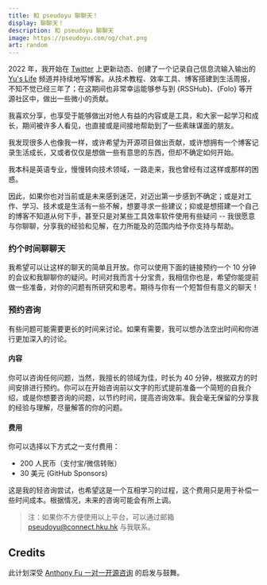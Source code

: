 ```yaml
---
title: 和 pseudoyu 聊聊天！
display: 聊聊天！
description: 和 pseudoyu 聊聊天
image: https://pseudoyu.com/og/chat.png
art: random
---
```


2022 年，我开始在 <a href="https://x.com/pseudo_yu" target="_blank"><span op75 i-ri-twitter-x-fill /> Twitter</a> 上更新动态、创建了一个记录自己信息流输入输出的 <a href="https://t.me/pseudoyulife" target="_blank"><span op75 i-simple-icons-telegram /> Yu's Life</a> 频道并持续地写博客。从技术教程、效率工具、博客搭建到生活周报，不知不觉已经三年了；在这期间也非常幸运能够参与到 {RSSHub}、{Folo} 等开源社区中，做出一些微小的贡献。

我喜欢分享，也享受于能够做出对他人有益的内容或是工具，和大家一起学习和成长，期间被许多人看见，也直接或是间接地帮助到了一些素昧谋面的朋友。

我发现很多人也像我一样，或许希望为开源项目做出贡献，或许想拥有一个博客记录生活成长，又或者仅仅是想做一些有意思的东西，但却不确定如何开始。

我本科是英语专业，慢慢转向技术领域，一路走来，我也曾经有过这样或那样的困惑。

因此，如果你也对当前或是未来感到迷茫，对迈出第一步感到不确定；或是对工作、学习、技术或是生活有一些不解，想要寻求一些建议；抑或是想搭建一个自己的博客不知道从何下手，甚至只是对某些工具效率软件使用有些疑问 -- 我很愿意与你聊聊，分享我的经验和见解，在力所能及的范围内给予你支持与帮助。

### 约个时间聊聊天

我希望可以让这样的聊天的简单且开放。你可以使用下面的链接预约一个 10 分钟的会议和我聊聊你的疑问。时间对我而言十分宝贵，我相信你也是，希望你能提前做一些准备，对你的问题有所研究和思考。期待与你有一个短暂但有意义的聊天！

<CalCom link="pseudoyu/quick-chat" title="约个时间聊聊天" />

### 预约咨询

有些问题可能需要更长的时间来讨论。如果有需要，我可以想办法空出时间和你进行更加深入的讨论。

<CalCom link="pseudoyu/consult" title="预约咨询" />

#### 内容

你可以咨询任何问题，当然，我擅长的领域为佳，时长为 40 分钟，根据双方的时间安排进行预约。你可以在开始咨询前以文字的形式提前准备一个简短的自我介绍，或是你想要咨询的问题，以节约时间，提高咨询效率。我会毫无保留的分享我的经验与理解，尽量解答的你的问题。

#### 费用

你可以选择以下方式之一支付费用：

- 200 人民币（支付宝/微信转账）
- 30 美元 (GitHub Sponsors)

这是我的轻咨询尝试，也希望这是一个互相学习的过程，这个费用只是用于补偿一些时间成本。根据情况，未来的咨询可能会有所上调。

> 注：如果你不方便使用以上平台，可以通过邮箱 [pseudoyu@connect.hku.hk](mailto:pseudoyu@connect.hku.hk) 与我联系。

## Credits

此计划深受 [Anthony Fu 一对一开源咨询](https://workshop.antfu.me/zh/one-to-one/0) 的启发与鼓舞。
